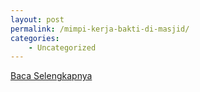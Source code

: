 ```yaml
---
layout: post
permalink: /mimpi-kerja-bakti-di-masjid/
categories:
    - Uncategorized
---
```


[Baca Selengkapnya](/05)